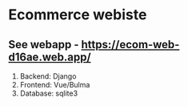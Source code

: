 # Ecommerce webiste
## See webapp - https://ecom-web-d16ae.web.app/

1. Backend: Django
2. Frontend: Vue/Bulma
3. Database: sqlite3
